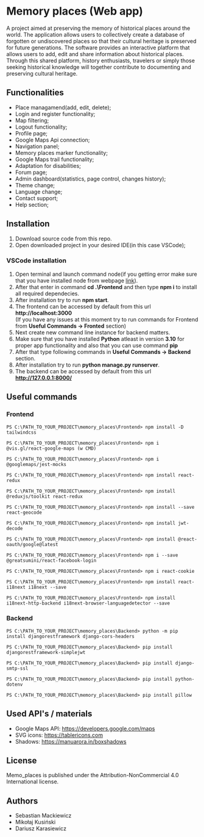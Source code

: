 # Memory places (Web app)

A project aimed at preserving the memory of historical places around the world. The application allows users to collectively create a database of forgotten or undiscovered places so that their cultural heritage is preserved for future generations. The software provides an interactive platform that allows users to add, edit and share information about historical places. Through this shared platform, history enthusiasts, travelers or simply those seeking historical knowledge will together contribute to documenting and preserving cultural heritage.

## Functionalities
- Place managamend(add, edit, delete);
- Login and register functionality;
- Map filtering;
- Logout functionality;
- Profile page;
- Google Maps Api connection;
- Navigation panel;
- Memory places marker functionality;
- Google Maps trail functionality;
- Adaptation for disabilities;
- Forum page;
- Admin dashboard(statistics, page control, changes history);
- Theme change;
- Language change;
- Contact support;
- Help section;

## Installation
1. Download source code from this repo.</br>
2. Open downloaded project in your desired IDE(in this case VSCode);</br>

### VSCode installation
1. Open terminal and launch command node(if you getting error make sure that you have installed node from webpage [link](https://nodejs.org/en/download)).</br>
2. After that enter in command <strong>cd .\Frontend</strong> and then type <strong>npm i</strong> to install all required dependecies.</br>
3. After installation try to run <strong>npm start</strong>.</br>
4. The frontend can be accessed by default from this url <strong>http://localhost:3000</strong></br>
(If you have any issues at this moment try to run commands for Frontend from <strong>Useful Commands -> Fronted</strong> section)</br>
5. Next create new command line instance for backend matters.</br>
6. Make sure that you have installed <strong>Python</strong> atleast in version <strong>3.10</strong> for proper app functionality and also that you can use command <strong>pip</strong></br>
7. After that type following commands in <strong>Useful Commands -> Backend</strong> section.</br>
8. After installation try to run <strong>python manage.py runserver</strong>.</br>
9. The backend can be accessed by default from this url <strong>http://127.0.0.1:8000/</strong></br>

## Useful commands

### Frontend

```console
PS C:\PATH_TO_YOUR_PROJECT\memory_places\Frontend> npm install -D tailwindcss
```

```console
PS C:\PATH_TO_YOUR_PROJECT\memory_places\Frontend> npm i @vis.gl/react-google-maps (w CMD)
```

```console
PS C:\PATH_TO_YOUR_PROJECT\memory_places\Frontend> npm i @googlemaps/jest-mocks
```

```console
PS C:\PATH_TO_YOUR_PROJECT\memory_places\Frontend> npm install react-redux
```

```console
PS C:\PATH_TO_YOUR_PROJECT\memory_places\Frontend> npm install @reduxjs/toolkit react-redux
```

```console
PS C:\PATH_TO_YOUR_PROJECT\memory_places\Frontend> npm install --save react-geocode
```

```console
PS C:\PATH_TO_YOUR_PROJECT\memory_places\Frontend> npm install jwt-decode
```

```console
PS C:\PATH_TO_YOUR_PROJECT\memory_places\Frontend> npm install @react-oauth/google@latest
```

```console
PS C:\PATH_TO_YOUR_PROJECT\memory_places\Frontend> npm i --save @greatsumini/react-facebook-login
```

```console
PS C:\PATH_TO_YOUR_PROJECT\memory_places\Frontend> npm i react-cookie
```

```console
PS C:\PATH_TO_YOUR_PROJECT\memory_places\Frontend> npm install react-i18next i18next --save
```

```console
PS C:\PATH_TO_YOUR_PROJECT\memory_places\Frontend> npm install i18next-http-backend i18next-browser-languagedetector --save
```

### Backend

```console
PS C:\PATH_TO_YOUR_PROJECT\memory_places\Backend> python -m pip install djangorestframework django-cors-headers
```

```console
PS C:\PATH_TO_YOUR_PROJECT\memory_places\Backend> pip install djangorestframework-simplejwt
```

```console
PS C:\PATH_TO_YOUR_PROJECT\memory_places\Backend> pip install django-smtp-ssl
```

```console
PS C:\PATH_TO_YOUR_PROJECT\memory_places\Backend> pip install python-dotenv
```
```console
PS C:\PATH_TO_YOUR_PROJECT\memory_places\Backend> pip install pillow
```
## Used API's / materials
- Google Maps API: https://developers.google.com/maps
- SVG icons: https://tablericons.com
- Shadows: https://manuarora.in/boxshadows

## License
Memo_places is published under the Attribution-NonCommercial 4.0 International license.

## Authors
- Sebastian Mackiewicz
- Mikołaj Kusiński
- Dariusz Karasiewicz
  
